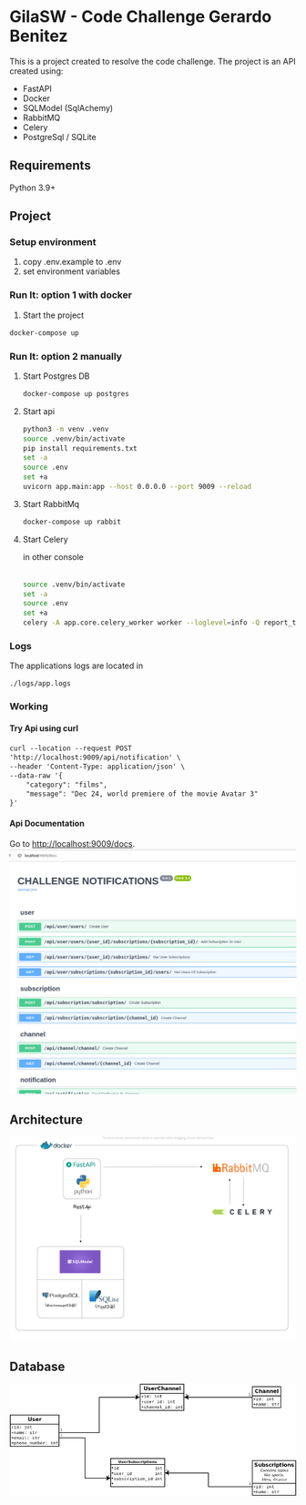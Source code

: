 # GilaSW - Code Challenge Gerardo Benitez
This is a project created to resolve the code challenge. 
The project is an API created using:

* FastAPI
* Docker
* SQLModel (SqlAchemy)
* RabbitMQ
* Celery
* PostgreSql / SQLite

## Requirements

Python 3.9+

## Project

### Setup environment
1. copy .env.example to .env
2. set environment variables

### Run It: option 1 with docker

1. Start the project 

```sh
docker-compose up
```

### Run It: option 2 manually
1. Start Postgres DB
   ```sh
   docker-compose up postgres
   ```
2. Start api
   ```sh
   python3 -m venv .venv
   source .venv/bin/activate
   pip install requirements.txt
   set -a
   source .env
   set +a
   uvicorn app.main:app --host 0.0.0.0 --port 9009 --reload
   
   ```
3. Start RabbitMq
    ```sh
   docker-compose up rabbit
   ```
4. Start Celery

    in other console
   ```sh
   
   source .venv/bin/activate
   set -a
   source .env
   set +a
   celery -A app.core.celery_worker worker --loglevel=info -Q report_tabs
   
   ```

### Logs
The applications logs are located in 
```
./logs/app.logs
```

### Working

#### Try Api using curl
```
curl --location --request POST 'http://localhost:9009/api/notification' \
--header 'Content-Type: application/json' \
--data-raw '{
    "category": "films", 
    "message": "Dec 24, world premiere of the movie Avatar 3"
}'
```

#### Api Documentation
Go to [http://localhost:9009/docs](http://localhost:9009/docs).
![image info](./static/images/docs.png)


## Architecture

![image info](./static/images/arquitecture.png)

## Database

![image info](./static/images/database.png)
